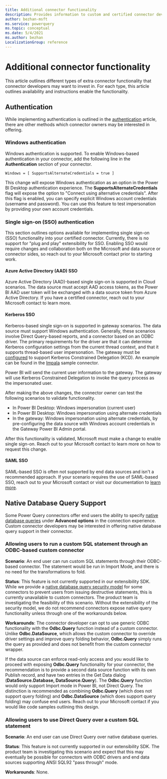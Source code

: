 ```yaml
---
title: Additional connector functionality
description: Provides information to custom and certified connector developers on adding more connector functionality
author: bezhan-msft
ms.service: powerquery
ms.topic: conceptual
ms.date: 5/4/2021
ms.author: bezhan
LocalizationGroup: reference
---
```


# Additional connector functionality

This article outlines different types of extra connector functionality that connector developers may want to invest in. For each type, this article outlines availability and instructions enable the functionality.

## Authentication

While implementing authentication is outlined in the [authentication](handlingauthentication.md) article, there are other methods which connector owners may be interested in offering. 

### Windows authentication

Windows authentication is supported. To enable Windows-based authentication in your connector, add the following line in the **Authentication** section of your connector.

```
Windows = [ SupportsAlternateCredentials = true ]
```

This change will expose Windows authentication as an option in the Power BI Desktop authentication experience. The **SupportsAlternateCredentials** flag will expose the option to "Connect using alternative credentials". After this flag is enabled, you can specify explicit Windows account credentials (username and password). You can use this feature to test impersonation by providing your own account credentials. 

### Single sign-on (SSO) authentication

This section outlines options available for implementing single sign-on (SSO) functionality into your certified connector. Currently, there is no support for "plug and play" extensibility for SSO. Enabling SSO would require changes and collaboration both on the Microsoft and data source or connector sides, so reach out to your Microsoft contact prior to starting work.

#### Azure Active Directory (AAD) SSO

Azure Active Directory (AAD)-based single sign-on is supported in Cloud scenarios. The data source must accept AAD access tokens, as the Power BI AAD user token will be exchanged with a data source token from Azure Active Directory. If you have a certified connector, reach out to your Microsoft contact to learn more.

#### Kerberos SSO 

Kerberos-based single sign-on is supported in gateway scenarios. The data source must support Windows authentication. Generally, these scenarios involve Direct Query-based reports, and a connector based on an ODBC driver. The primary requirements for the driver are that it can determine Kerberos configuration settings from the current thread context, and that it supports thread-based user impersonation. The gateway must be [configured](/power-bi/connect-data/service-gateway-sso-kerberos) to support Kerberos Constrained Delegation (KCD). An example can be found in the [Impala](https://github.com/microsoft/DataConnectors/blob/master/samples/ODBC/ImpalaODBC/ImpalaODBC.pq) sample connector. 

Power BI will send the current user information to the gateway. The gateway will use Kerberos Constrained Delegation to invoke the query process as the impersonated user.

After making the above changes, the connector owner can test the following scenarios to validate functionality.
* In Power BI Desktop: Windows impersonation (current user)
* In Power BI Desktop: Windows impersonation using alternate credentials
* In the gateway: Windows impersonation using alternate credentials, by pre-configuring the data source with Windows account credentials in the Gateway Power BI Admin portal. 

After this functionality is validated, Microsoft must make a change to enable single sign-on. Reach out to your Microsoft contact to learn more on how to request this change.

#### SAML SSO

SAML-based SSO is often not supported by end data sources and isn't a recommended approach. If your scenario requires the use of SAML-based SSO, reach out to your Microsoft contact or visit our documentation to [learn more](/power-bi/connect-data/service-gateway-sso-saml).

## Native Database Query Support

Some Power Query connectors offer end users the ability to specify [native database queries](native-database-query.md) under **Advanced options** in the connection experience. Custom connector developers may be interested in offering native database query support in their connector. 

### Allowing users to run a custom SQL statement through an ODBC-based custom connector

**Scenario**: An end user can run custom SQL statements through their ODBC-based connector. The statement would be run in Import Mode, and there is no need for the transformations to fold. 

**Status**: This feature is not currently supported in our extensibility SDK. While we provide a [native database query security model](native-database-query#native-database-query-security) for some connectors to prevent users from issuing destructive statements, this is currently unavailable to custom connectors. The product team is investigating the feasibility of this scenario. Without the extensibility of the security model, we do not recommend connectors expose native query functionality unless through one of the workarounds below. 

**Workarounds**: The connector developer can opt to use generic ODBC functionality with the **Odbc.Query** function instead of a custom connector. Unlike **Odbc.DataSource**, which allows the custom connector to override driver settings and improve query folding behavior, **Odbc.Query** simply runs the query as provided and does not benefit from the custom connector wrapper.

If the data source can enforce read-only access and you would like to proceed with exposing **Odbc.Query** functionality for your connector, the recommendation is to provide a second data source function with its own Publish record, and have two entries in the Get Data dialog (**DataSource.Database, DataSource.Query**). The **Odbc.Query** function would only support Import mode in Power BI, not Direct Query. The distinction is recommended as combining **Odbc.Query** (which does not support query folding) and **Odbc.DataSource** (which does support query folding) may confuse end users. Reach out to your Microsoft contact if you would like code samples outlining this design. 

### Allowing users to use Direct Query over a custom SQL statement

**Scenario**: An end user can use Direct Query over native database queries. 

**Status**: This feature is not currently supported in our extensibility SDK. The product team is investigating this scenario and expect that this may eventually be possible for connectors with ODBC drivers and end data sources supporting ANSI SQL92 "pass through" mode. 

**Workarounds**: None. 
